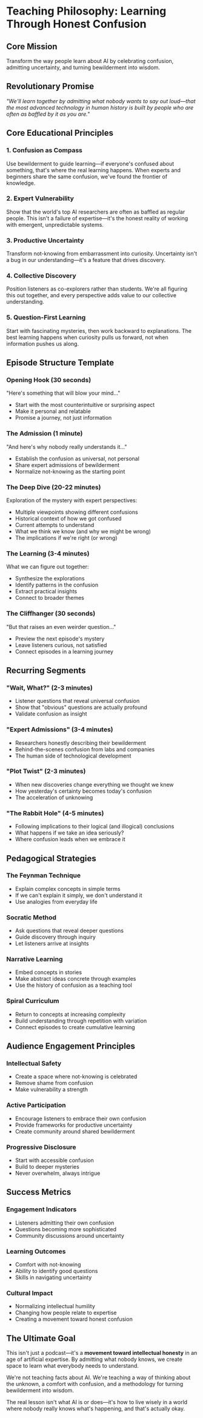 # Teaching Philosophy: Learning Through Honest Confusion

## Core Mission
Transform the way people learn about AI by celebrating confusion, admitting uncertainty, and turning bewilderment into wisdom.

## Revolutionary Promise
*"We'll learn together by admitting what nobody wants to say out loud—that the most advanced technology in human history is built by people who are often as baffled by it as you are."*

## Core Educational Principles

### 1. Confusion as Compass
Use bewilderment to guide learning—if everyone's confused about something, that's where the real learning happens. When experts and beginners share the same confusion, we've found the frontier of knowledge.

### 2. Expert Vulnerability
Show that the world's top AI researchers are often as baffled as regular people. This isn't a failure of expertise—it's the honest reality of working with emergent, unpredictable systems.

### 3. Productive Uncertainty
Transform not-knowing from embarrassment into curiosity. Uncertainty isn't a bug in our understanding—it's a feature that drives discovery.

### 4. Collective Discovery
Position listeners as co-explorers rather than students. We're all figuring this out together, and every perspective adds value to our collective understanding.

### 5. Question-First Learning
Start with fascinating mysteries, then work backward to explanations. The best learning happens when curiosity pulls us forward, not when information pushes us along.

## Episode Structure Template

### Opening Hook (30 seconds)
"Here's something that will blow your mind..."
- Start with the most counterintuitive or surprising aspect
- Make it personal and relatable
- Promise a journey, not just information

### The Admission (1 minute)
"And here's why nobody really understands it..."
- Establish the confusion as universal, not personal
- Share expert admissions of bewilderment
- Normalize not-knowing as the starting point

### The Deep Dive (20-22 minutes)
Exploration of the mystery with expert perspectives:
- Multiple viewpoints showing different confusions
- Historical context of how we got confused
- Current attempts to understand
- What we think we know (and why we might be wrong)
- The implications if we're right (or wrong)

### The Learning (3-4 minutes)
What we can figure out together:
- Synthesize the explorations
- Identify patterns in the confusion
- Extract practical insights
- Connect to broader themes

### The Cliffhanger (30 seconds)
"But that raises an even weirder question..."
- Preview the next episode's mystery
- Leave listeners curious, not satisfied
- Connect episodes in a learning journey

## Recurring Segments

### "Wait, What?" (2-3 minutes)
- Listener questions that reveal universal confusion
- Show that "obvious" questions are actually profound
- Validate confusion as insight

### "Expert Admissions" (3-4 minutes)
- Researchers honestly describing their bewilderment
- Behind-the-scenes confusion from labs and companies
- The human side of technological development

### "Plot Twist" (2-3 minutes)
- When new discoveries change everything we thought we knew
- How yesterday's certainty becomes today's confusion
- The acceleration of unknowing

### "The Rabbit Hole" (4-5 minutes)
- Following implications to their logical (and illogical) conclusions
- What happens if we take an idea seriously?
- Where confusion leads when we embrace it

## Pedagogical Strategies

### The Feynman Technique
- Explain complex concepts in simple terms
- If we can't explain it simply, we don't understand it
- Use analogies from everyday life

### Socratic Method
- Ask questions that reveal deeper questions
- Guide discovery through inquiry
- Let listeners arrive at insights

### Narrative Learning
- Embed concepts in stories
- Make abstract ideas concrete through examples
- Use the history of confusion as a teaching tool

### Spiral Curriculum
- Return to concepts at increasing complexity
- Build understanding through repetition with variation
- Connect episodes to create cumulative learning

## Audience Engagement Principles

### Intellectual Safety
- Create a space where not-knowing is celebrated
- Remove shame from confusion
- Make vulnerability a strength

### Active Participation
- Encourage listeners to embrace their own confusion
- Provide frameworks for productive uncertainty
- Create community around shared bewilderment

### Progressive Disclosure
- Start with accessible confusion
- Build to deeper mysteries
- Never overwhelm, always intrigue

## Success Metrics

### Engagement Indicators
- Listeners admitting their own confusion
- Questions becoming more sophisticated
- Community discussions around uncertainty

### Learning Outcomes
- Comfort with not-knowing
- Ability to identify good questions
- Skills in navigating uncertainty

### Cultural Impact
- Normalizing intellectual humility
- Changing how people relate to expertise
- Creating a movement toward honest confusion

## The Ultimate Goal

This isn't just a podcast—it's a **movement toward intellectual honesty** in an age of artificial expertise. By admitting what nobody knows, we create space to learn what everybody needs to understand.

We're not teaching facts about AI. We're teaching a way of thinking about the unknown, a comfort with confusion, and a methodology for turning bewilderment into wisdom.

The real lesson isn't what AI is or does—it's how to live wisely in a world where nobody really knows what's happening, and that's actually okay.
